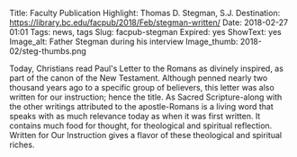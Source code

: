 Title: Faculty Publication Highlight: Thomas D. Stegman, S.J. 
Destination: https://library.bc.edu/facpub/2018/Feb/stegman-written/
Date: 2018-02-27 01:01 
Tags: news, tags 
Slug: facpub-stegman 
Expired: yes
ShowText: yes
Image_alt: Father Stegman during his interview
Image_thumb: 2018-02/steg-thumbs.png

Today, Christians read Paul's Letter to the Romans as divinely inspired, as part of the canon of the New Testament. Although penned nearly two thousand years ago to a specific group of believers, this letter was also written for our instruction; hence the title. As Sacred Scripture-along with the other writings attributed to the apostle-Romans is a living word that speaks with as much relevance today as when it was first written. It contains much food for thought, for theological and spiritual reflection. Written for Our Instruction gives a flavor of these theological and spiritual riches. 